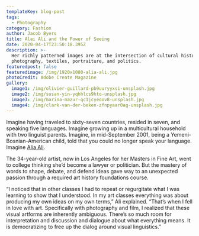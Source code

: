 ```yaml
---
templateKey: blog-post
tags:
  - Photography
category: Fashion
author: Jacob Byers
title: Alai Ali and the Power of Seeing
date: 2020-04-17T23:50:18.395Z
description: >-
  Her richly patterned images are at the intersection of cultural history and
  photography, textiles, portraiture, and politics.
featuredpost: false
featuredimage: /img/1920x1080-alia-ali.jpg
photoCredit: Adobe Create Magazine
gallery:
  image1: /img/olivier-guillard-pb9uuryyxsi-unsplash.jpg
  image2: /img/susan-yin-yqhhlcs9hto-unsplash.jpg
  image3: /img/marina-mazur-qc1jcyeoov8-unsplash.jpg
  image4: /img/clark-van-der-beken-zfnpyaar0ag-unsplash.jpg
---
```

Imagine having traveled to sixty-seven countries, resided in seven, and speaking five languages. Imagine growing up in a multicultural household with two linguist parents. Imagine, in mid-September 2001, being a Yemeni-Bosnian-American child, told that you could no longer speak your language. Imagine [Alia Ali](http://alia-ali.com).

The 34-year-old artist, now in Los Angeles for her Masters in Fine Art, went to college thinking she’d become a lawyer or politician. But the mastery of words to shape, debate, and defend ideas gave way to an unexpected passion through a required art history foundations course.

“I noticed that in other classes I had to repeat or regurgitate what I was learning to show that I understood. In my art classes everything was about producing my own ideas on my own terms,” Ali explained. “That’s when I fell in love with art. Specifically with photography and film, I realized that these visual artforms are inherently ambiguous. There’s so much room for interpretation and discussion and dialogue about what everything means. It is democratizing to free up the dialog around visual linguistics.”